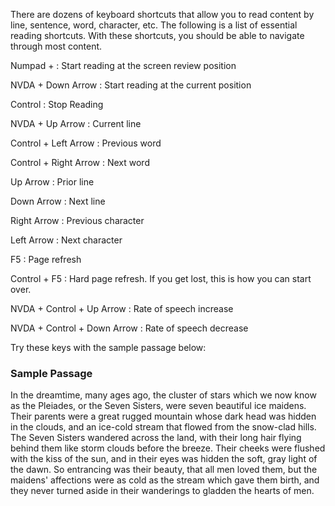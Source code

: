 There are dozens of keyboard shortcuts that allow you to read content by
line, sentence, word, character, etc. The following is a list of
essential reading shortcuts. With these shortcuts, you should be able to
navigate through most content.

Numpad +
:   Start reading at the screen review position

NVDA + Down Arrow
:   Start reading at the current position

Control
:   Stop Reading

NVDA + Up Arrow
:   Current line

Control + Left Arrow
:   Previous word

Control + Right Arrow
:   Next word

Up Arrow
:   Prior line

Down Arrow
:   Next line

Right Arrow
:   Previous character

Left Arrow
:   Next character

F5
:   Page refresh

Control + F5
:   Hard page refresh. If you get lost, this is how you can start over.

NVDA + Control + Up Arrow
:   Rate of speech increase

NVDA + Control + Down Arrow
:   Rate of speech decrease

Try these keys with the sample passage below:

### Sample Passage

In the dreamtime, many ages ago, the cluster of stars which we now
know as the Pleiades, or the Seven Sisters, were seven beautiful ice
maidens. Their parents were a great rugged mountain whose dark head
was hidden in the clouds, and an ice-cold stream that flowed from the
snow-clad hills. The Seven Sisters wandered across the land, with
their long hair flying behind them like storm clouds before the
breeze. Their cheeks were flushed with the kiss of the sun, and in
their eyes was hidden the soft, gray light of the dawn. So entrancing
was their beauty, that all men loved them, but the maidens\'
affections were as cold as the stream which gave them birth, and they
never turned aside in their wanderings to gladden the hearts of men.
